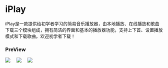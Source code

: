 # iPlay

iPlay是一款提供给初学者学习的简易音乐播放器，由本地播放、在线播放和歌曲下载三个模块组成，拥有简洁的界面和基本的播放器功能，支持上下首、设置播放模式和下载歌曲。欢迎初学者下载！

### PreView

![](https://github.com/Yone-sx/iPlay/blob/master/screenshots/Firstpage.png) &nbsp;&nbsp;&nbsp;
![](https://github.com/Yone-sx/iPlay/blob/master/screenshots/Local.png) &nbsp;&nbsp;&nbsp;
![](https://github.com/Yone-sx/iPlay/blob/master/screenshots/Online.png)

